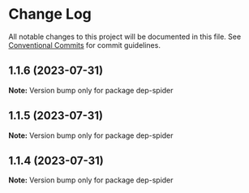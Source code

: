 # Change Log

All notable changes to this project will be documented in this file.
See [Conventional Commits](https://conventionalcommits.org) for commit guidelines.

## 1.1.6 (2023-07-31)

**Note:** Version bump only for package dep-spider

## 1.1.5 (2023-07-31)

**Note:** Version bump only for package dep-spider

## 1.1.4 (2023-07-31)

**Note:** Version bump only for package dep-spider
